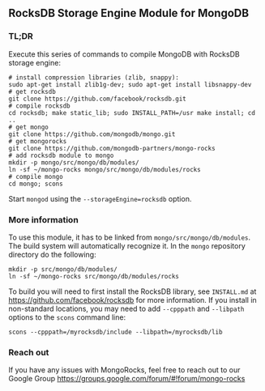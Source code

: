 ## RocksDB Storage Engine Module for MongoDB

### TL;DR

Execute this series of commands to compile MongoDB with RocksDB storage engine:
    
    # install compression libraries (zlib, snappy):
    sudo apt-get install zlib1g-dev; sudo apt-get install libsnappy-dev
    # get rocksdb
    git clone https://github.com/facebook/rocksdb.git
    # compile rocksdb
    cd rocksdb; make static_lib; sudo INSTALL_PATH=/usr make install; cd ..
    # get mongo
    git clone https://github.com/mongodb/mongo.git
    # get mongorocks
    git clone https://github.com/mongodb-partners/mongo-rocks
    # add rocksdb module to mongo
    mkdir -p mongo/src/mongo/db/modules/
    ln -sf ~/mongo-rocks mongo/src/mongo/db/modules/rocks
    # compile mongo
    cd mongo; scons

Start `mongod` using the `--storageEngine=rocksdb` option.
    
### More information

To use this module, it has to be linked from `mongo/src/mongo/db/modules`. The build system will automatically recognize it. In the `mongo` repository directory do the following:

    mkdir -p src/mongo/db/modules/
    ln -sf ~/mongo-rocks src/mongo/db/modules/rocks

To build you will need to first install the RocksDB library, see `INSTALL.md`
at https://github.com/facebook/rocksdb for more information. If you install
in non-standard locations, you may need to add `--cpppath` and `--libpath`
options to the `scons` command line:

    scons --cpppath=/myrocksdb/include --libpath=/myrocksdb/lib
    
### Reach out

If you have any issues with MongoRocks, feel free to reach out to our Google Group https://groups.google.com/forum/#!forum/mongo-rocks

